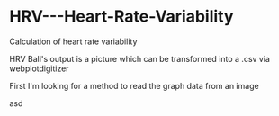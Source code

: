 # HRV---Heart-Rate-Variability
Calculation of heart rate variability 

HRV Ball's output is a picture which can be transformed into a .csv via webplotdigitizer

First I'm looking for a method to read the graph data from an image

asd